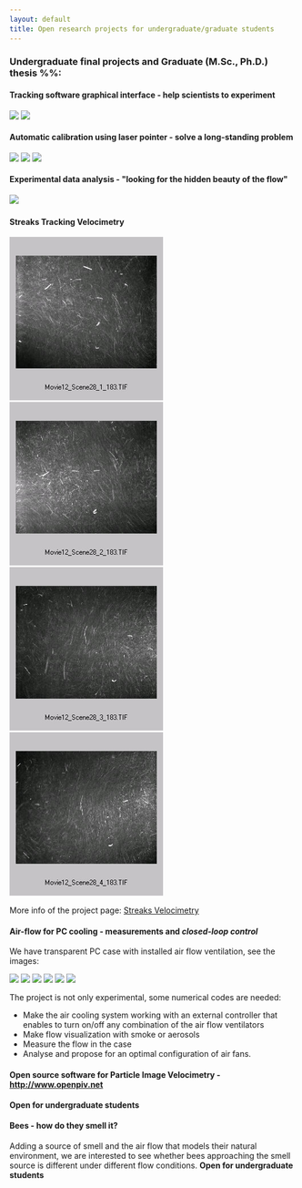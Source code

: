 ```yaml
---
layout: default
title: Open research projects for undergraduate/graduate students
---
```


### Undergraduate final projects and Graduate (M.Sc., Ph.D.) thesis %%:


#### Tracking software graphical interface - help scientists to experiment

![](http://upload.wikimedia.org/wikipedia/en/3/3e/Ptv.jpg) ![](http://ptvwiki.netcipia.net/xwiki/bin/download/Main/Multiplane+tutorial/fig1.jpg)



#### Automatic calibration using laser pointer - solve a long-standing problem

![](http://cmp.felk.cvut.cz/~svoboda/SelfCal/Images/calibobj.jpg) ![](http://cmp.felk.cvut.cz/~svoboda/SelfCal/Images/multicams.small.png) ![](http://cmp.felk.cvut.cz/~svoboda/SelfCal/Images/graphevalaligned.png)



#### Experimental data analysis - "looking for the hidden beauty of the flow"

![](http://www.bgu.ac.il/~gurka/uploads/Main/test113.jpg)


#### Streaks Tracking Velocimetry 

![](images/Movie12_Scene28_1_183.jpg) 
![](images/Movie12_Scene28_2_183.jpg)
![](images/Movie12_Scene28_3_183.jpg)
![](images/Movie12_Scene28_4_183.jpg)

More info of the project page: [Streaks Velocimetry](research/streaks)


#### Air-flow for PC cooling - measurements and *closed-loop control*

We have transparent PC case with installed air flow ventilation, see the images:

![](http://lh5.google.com/particle.tracking/R8si2OYRFgI/AAAAAAAABpI/LK8u1OmH7Uk/s144/Image002.jpg)
![](http://lh6.google.com/particle.tracking/R8si3eYRFhI/AAAAAAAABpQ/fhI9uQS_-1s/s144/Image007.jpg)
![](http://lh4.google.com/particle.tracking/R8si4-YRFiI/AAAAAAAABpY/vP-_WA9KYOk/s144/transparent_case003.jpg)
![](http://lh6.google.com/particle.tracking/R8si6eYRFjI/AAAAAAAABpg/5Wk5cNeE1-s/s144/transparent_case004.jpg)
![](http://lh3.google.com/particle.tracking/R8si7uYRFkI/AAAAAAAABpo/2oaTM7oZkzQ/s144/transparent_case005.jpg)
![](http://lh4.google.com/particle.tracking/R8si8-YRFlI/AAAAAAAABpw/3SOjlxtaEFU/s144/Image006.jpg)

The project is not only experimental, some numerical codes are needed:
* Make the air cooling system working with an external controller that enables to turn on/off any combination of the air flow ventilators
* Make flow visualization with smoke or aerosols
* Measure the flow in the case
* Analyse and propose for an optimal configuration of air fans. 

#### Open source software for Particle Image Velocimetry - http://www.openpiv.net

**Open for undergraduate students**

#### Bees - how do they smell it? 

Adding a source of smell and the air flow that models their natural environment, we are interested to see whether bees approaching the smell source is different under different flow conditions. **Open for undergraduate students**



